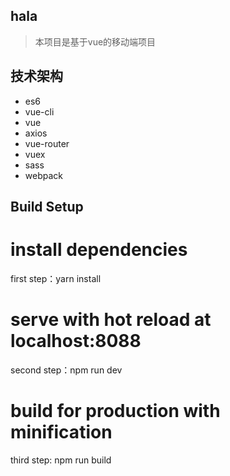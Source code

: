 ## hala
>  本项目是基于vue的移动端项目

## 技术架构
*  es6
*  vue-cli
*  vue
*  axios
*  vue-router
*  vuex
*  sass
*  webpack

## Build Setup
# install dependencies
first step：yarn install

# serve with hot reload at localhost:8088
second step：npm run dev

# build for production with minification
third step: npm run build
